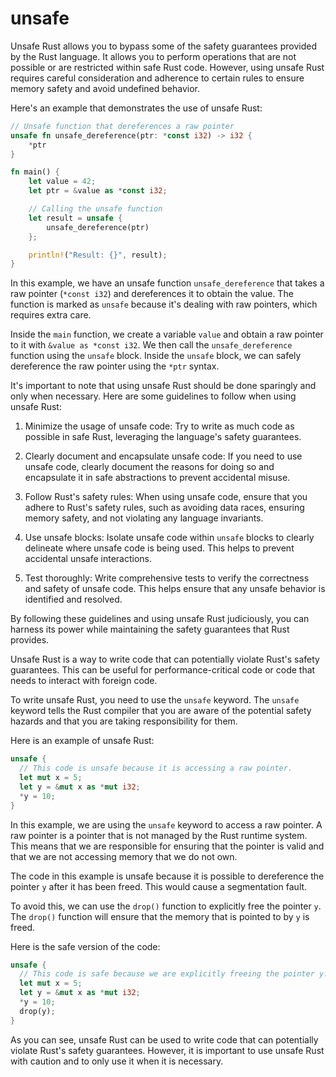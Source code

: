 # unsafe

Unsafe Rust allows you to bypass some of the safety guarantees provided by the Rust language. It allows you to perform operations that are not possible or are restricted within safe Rust code. However, using unsafe Rust requires careful consideration and adherence to certain rules to ensure memory safety and avoid undefined behavior.

Here's an example that demonstrates the use of unsafe Rust:

```rust
// Unsafe function that dereferences a raw pointer
unsafe fn unsafe_dereference(ptr: *const i32) -> i32 {
    *ptr
}

fn main() {
    let value = 42;
    let ptr = &value as *const i32;

    // Calling the unsafe function
    let result = unsafe {
        unsafe_dereference(ptr)
    };

    println!("Result: {}", result);
}
```

In this example, we have an unsafe function `unsafe_dereference` that takes a raw pointer (`*const i32`) and dereferences it to obtain the value. The function is marked as `unsafe` because it's dealing with raw pointers, which requires extra care.

Inside the `main` function, we create a variable `value` and obtain a raw pointer to it with `&value as *const i32`. We then call the `unsafe_dereference` function using the `unsafe` block. Inside the `unsafe` block, we can safely dereference the raw pointer using the `*ptr` syntax.

It's important to note that using unsafe Rust should be done sparingly and only when necessary. Here are some guidelines to follow when using unsafe Rust:

1. Minimize the usage of unsafe code: Try to write as much code as possible in safe Rust, leveraging the language's safety guarantees.

2. Clearly document and encapsulate unsafe code: If you need to use unsafe code, clearly document the reasons for doing so and encapsulate it in safe abstractions to prevent accidental misuse.

3. Follow Rust's safety rules: When using unsafe code, ensure that you adhere to Rust's safety rules, such as avoiding data races, ensuring memory safety, and not violating any language invariants.

4. Use unsafe blocks: Isolate unsafe code within `unsafe` blocks to clearly delineate where unsafe code is being used. This helps to prevent accidental unsafe interactions.

5. Test thoroughly: Write comprehensive tests to verify the correctness and safety of unsafe code. This helps ensure that any unsafe behavior is identified and resolved.

By following these guidelines and using unsafe Rust judiciously, you can harness its power while maintaining the safety guarantees that Rust provides.

Unsafe Rust is a way to write code that can potentially violate Rust's safety guarantees. This can be useful for performance-critical code or code that needs to interact with foreign code.

To write unsafe Rust, you need to use the `unsafe` keyword. The `unsafe` keyword tells the Rust compiler that you are aware of the potential safety hazards and that you are taking responsibility for them.

Here is an example of unsafe Rust:

```rust
unsafe {
  // This code is unsafe because it is accessing a raw pointer.
  let mut x = 5;
  let y = &mut x as *mut i32;
  *y = 10;
}
```

In this example, we are using the `unsafe` keyword to access a raw pointer. A raw pointer is a pointer that is not managed by the Rust runtime system. This means that we are responsible for ensuring that the pointer is valid and that we are not accessing memory that we do not own.

The code in this example is unsafe because it is possible to dereference the pointer `y` after it has been freed. This would cause a segmentation fault.

To avoid this, we can use the `drop()` function to explicitly free the pointer `y`. The `drop()` function will ensure that the memory that is pointed to by `y` is freed.

Here is the safe version of the code:

```rust
unsafe {
  // This code is safe because we are explicitly freeing the pointer y.
  let mut x = 5;
  let y = &mut x as *mut i32;
  *y = 10;
  drop(y);
}
```

As you can see, unsafe Rust can be used to write code that can potentially violate Rust's safety guarantees. However, it is important to use unsafe Rust with caution and to only use it when it is necessary.
